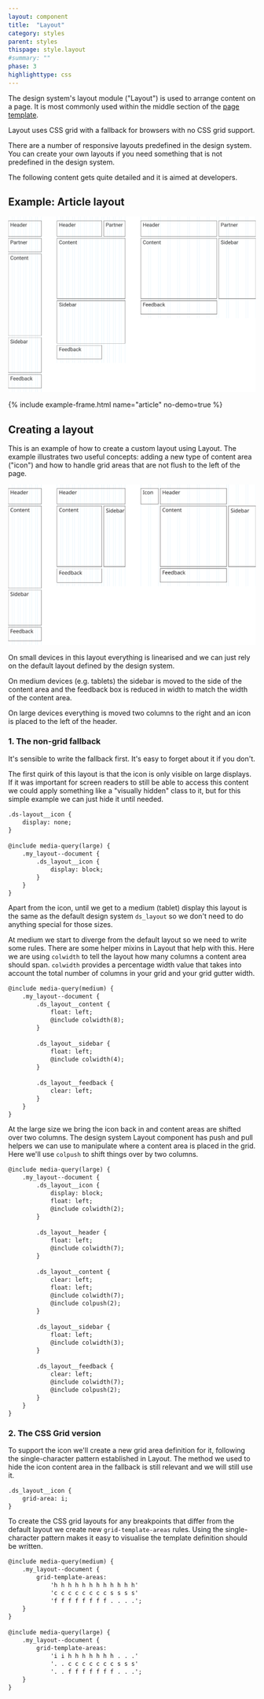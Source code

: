 ```yaml
---
layout: component
title:  "Layout"
category: styles
parent: styles
thispage: style.layout
#summary: ""
phase: 3
highlighttype: css
---
```

The design system's layout module ("Layout") is used to arrange content on a page. It is most commonly used within the middle section of the [page template](/styles/page-template).

Layout uses CSS grid with a fallback for browsers with no CSS grid support.

There are a number of responsive layouts predefined in the design system. You can create your own layouts if you need something that is not predefined in the design system.

<div class="ds_inset-text">
    The following content gets quite detailed and it is aimed at developers.
</div>


## Example: Article layout

<img src="/assets/images/examples/article-layout.svg"/>

{% include example-frame.html name="article" no-demo=true %}




## Creating a layout

This is an example of how to create a custom layout using Layout. The example illustrates two useful concepts: adding a new type of content area ("icon") and how to handle grid areas that are not flush to the left of the page.

<img src="/assets/images/examples/complex-document-layout.svg"/>

On small devices in this layout everything is linearised and we can just rely on the default layout defined by the design system.

On medium devices (e.g. tablets) the sidebar is moved to the side of the content area and the feedback box is reduced in width to match the width of the content area.

On large devices everything is moved two columns to the right and an icon is placed to the left of the header.

### 1. The non-grid fallback

It's sensible to write the fallback first. It's easy to forget about it if you don't.

The first quirk of this layout is that the icon is only visible on large displays. If it was important for screen readers to still be able to access this content we could apply something like a "visually hidden" class to it, but for this simple example we can just hide it until needed.

    .ds-layout__icon {
        display: none;
    }

    @include media-query(large) {
        .my_layout--document {
            .ds_layout__icon {
                display: block;
            }
        }
    }

Apart from the icon, until we get to a medium (tablet) display this layout is the same as the default design system `ds_layout` so we don't need to do anything special for those sizes.

At medium we start to diverge from the default layout so we need to write some rules. There are some helper mixins in Layout that help with this. Here we are using `colwidth` to tell the layout how many columns a content area should span. `colwidth` provides a percentage width value that takes into account the total number of columns in your grid and your grid gutter width.

    @include media-query(medium) {
        .my_layout--document {
            .ds_layout__content {
                float: left;
                @include colwidth(8);
            }

            .ds_layout__sidebar {
                float: left;
                @include colwidth(4);
            }

            .ds_layout__feedback {
                clear: left;
            }
        }
    }

At the large size we bring the icon back in and content areas are shifted over two columns. The design system Layout component has push and pull helpers we can use to manipulate where a content area is placed in the grid. Here we'll use `colpush` to shift things over by two columns.

    @include media-query(large) {
        .my_layout--document {
            .ds_layout__icon {
                display: block;
                float: left;
                @include colwidth(2);
            }

            .ds_layout__header {
                float: left;
                @include colwidth(7);
            }

            .ds_layout__content {
                clear: left;
                float: left;
                @include colwidth(7);
                @include colpush(2);
            }

            .ds_layout__sidebar {
                float: left;
                @include colwidth(3);
            }

            .ds_layout__feedback {
                clear: left;
                @include colwidth(7);
                @include colpush(2);
            }
        }
    }

### 2. The CSS Grid version

To support the icon we'll create a new grid area definition for it, following the single-character pattern established in Layout. The method we used to hide the icon content area in the fallback is still relevant and we will still use it.

    .ds_layout__icon {
        grid-area: i;
    }

To create the CSS grid layouts for any breakpoints that differ from the default layout we create new `grid-template-areas` rules. Using the single-character pattern makes it easy to visualise the template definition should be written.

    @include media-query(medium) {
        .my_layout--document {
            grid-template-areas:
                'h h h h h h h h h h h h'
                'c c c c c c c c s s s s'
                'f f f f f f f f . . . .';
        }
    }

    @include media-query(large) {
        .my_layout--document {
            grid-template-areas:
                'i i h h h h h h h . . .'
                '. . c c c c c c c s s s'
                '. . f f f f f f f . . .';
        }
    }
